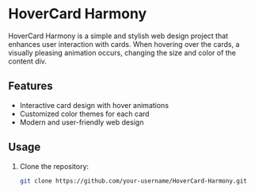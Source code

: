 # HoverCard Harmony

HoverCard Harmony is a simple and stylish web design project that enhances user interaction with cards. When hovering over the cards, a visually pleasing animation occurs, changing the size and color of the content div.

## Features

- Interactive card design with hover animations
- Customized color themes for each card
- Modern and user-friendly web design

## Usage

1. Clone the repository:

   ```bash
   git clone https://github.com/your-username/HoverCard-Harmony.git
   
